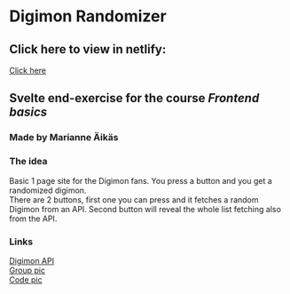 # Digimon Randomizer
## Click here to view in netlify: <br>
[Click here](https://digimonrandomizer.netlify.app/)

## Svelte end-exercise for the course _Frontend basics_

### Made by Marianne Äikäs

### The idea

Basic 1 page site for the Digimon fans. You press a button and you get a randomized digimon. <br>
There are 2 buttons, first one you can press and it fetches a random Digimon from an API. Second button will reveal the whole list fetching also from the API.

### Links

[Digimon API](https://digimon-api.vercel.app/) <br>
[Group pic](https://freepngimg.com/thumb/digimon/30178-8-digimon-file.png) <br>
[Code pic](https://media2.giphy.com/media/xULW8l2gXuRPmsQe8U/giphy.gif)
